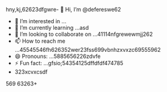 hny,kj,62623dfgwre- 👋 Hi, I’m @defereswe62
- 👀 I’m interested in ...
- 🌱 I’m currently learning ...asd
- 💞️ I’m looking to collaborate on ...41114nfgrewewmjj262
- 📫 How to reach me ...45545546fh626352wer23fss699vbnhzxvxzc69555962
- 😄 Pronouns: ...5885656226zdvfe
- ⚡ Fun fact: ...gfsio;54354125dffdfdf474785
- 323xcvxcsdf
<!---fds45
defereswe/defereswe is a ✨ special ✨ repository because its `README.md` (this6656 file) appears on your GitHub profile.
You can click the Preview link to take a look at your changes.58589566
--->
569
63263+
